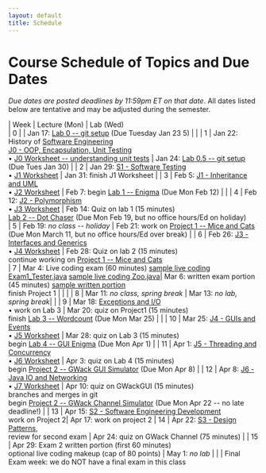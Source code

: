 ```yaml
---
layout: default
title: Schedule
---
```


# Course Schedule of Topics and Due Dates

*Due dates are posted deadlines by 11:59pm ET on that date*. All dates listed below are tentative and may be adjusted during the semester.



| Week | Lecture (Mon)                                                                                                            | Lab (Wed)     
| 0    |    | Jan 17: [Lab 0 -- git setup](lab/0) (Due Tuesday Jan 23 5) |                                                                                                               |
| 1    | Jan 22: History of <a href="https://dl.acm.org/doi/pdf/10.1145/1134285.1134288">Software Engineering</a><br>[J0 - OOP, Encapsulation, Unit Testing](j/0) <br>&bull; [J0 Worksheet -- understanding unit tests](worksheet/j0)          | Jan 24: [Lab 0.5 -- git setup](lab/001) (Due Tues Jan 30) |
| 2    | Jan 29: [S1 - Software Testing](j/software_testing)<br> &bull; [J1 Worksheet](worksheet/j1)  | Jan 31:  finish J1 Worksheet      |
| 3    | Feb 5: [J1 - Inheritance and UML](j/1) <br>&bull; [J2 Worksheet](worksheet/j2)            | Feb 7: begin [Lab 1 -- Enigma](lab/1) (Due Mon Feb 12)                                                                                 |                                                                        |
| 4    | Feb 12: [J2 - Polymorphism](j/2) <br>&bull; [J3 Worksheet](worksheet/j3)   | Feb 14: Quiz on lab 1 (15 minutes)<br>[Lab 2 -- Dot Chaser](lab/2) (Due Mon Feb 19, but no office hours/Ed on holiday)   
| 5    | Feb 19: <i>no class -- holiday</i>  | Feb 21: work on [Project 1 -- Mice and Cats](project/1) (Due Mon March  11, but no office hours/Ed over break)                                                                             |
| 6    | Feb 26: [J3 - Interfaces and Generics](j/3) <br>&bull; [J4 Worksheet](worksheet/j4)   | Feb 28: Quiz on lab 2 (15 minutes) <br> continue working on [Project 1 -- Mice and Cats](project/1)        
| 7    | Mar 4: Live coding exam (60 minutes) [sample live coding Exam1_Tester.java](./j-units/Exam1_Tester.java) [sample live coding Zoo.java](./j-units/Zoo.java)| Mar 6: written exam portion (45 minutes) [sample written portion](https://cs2113-s24.github.io/j-units/Exam1.pdf)<br> finish Project 1   |                                                    |                                                                 |
| 8    | Mar 11: <i>no class, spring break</i>            | Mar 13: <i>no lab, spring break</i>|                                                              |
| 9    | Mar 18: [Exceptions and I/O](j/exceptions)  <br>&bull; work on Lab 3                                                   | Mar 20: quiz on Project1 (15 minutes)<br>finish [Lab 3 -- Wordcount](lab/3) (Due Mon Mar 25)           |                                                              |
| 10    | Mar 25: [J4 - GUIs and Events](j/4) <br>&bull; [J5 Worksheet](worksheet/j5)       | Mar 28: quiz on Lab 3 (15 minutes)<br> begin [Lab 4 -- GUI Enigma](lab/4) (Due Mon Apr 1)                                                                             |
| 11   | Apr 1: [J5 - Threading and Concurrency](j/5) <br>&bull; [J6 Worksheet](worksheet/j6)                       | Apr 3: quiz on Lab 4 (15 minutes)<br> begin [Project 2 -- GWack GUI Simulator](project/2) (Due Mon Apr 8)    |
| 12   | Apr 8: [J6 - Java IO and Networking](j/6) <br>&bull; [J7 Worksheet](worksheet/j7)            | Apr 10: quiz on GWackGUI (15 minutes) <br> branches and merges in git<br> begin [Project 2 -- GWack Channel Simulator](project/2) (Due Mon Apr 22 -- no late deadline!)             |
| 13   | Apr 15: [S2 - Software Engineering Development](j/software_engineering)   <br> work on Project 2| Apr 17: work on project 2
| 14   | Apr 22:  [S3 - Design Patterns](j/design), <br>review for second exam                                                                                            |  Apr 24: quiz on GWack Channel (75 minutes)                                                                                                             | 
| 15   | Apr 29:  Exam 2 written portion (first 60 minutes)<br>optional live coding makeup (cap of 80 points) | May 1: <i>no lab</i>                                                        |
|    | Final Exam week: we do NOT have a final exam in this class








